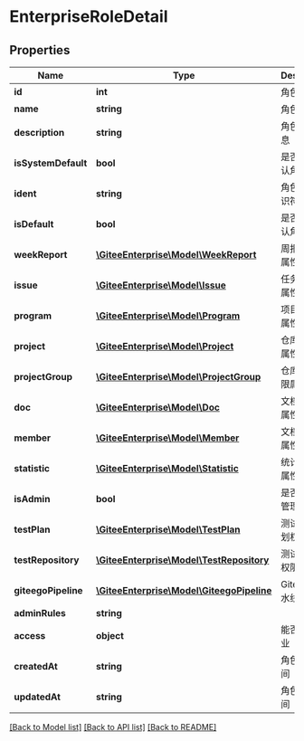 # EnterpriseRoleDetail

## Properties
Name | Type | Description | Notes
------------ | ------------- | ------------- | -------------
**id** | **int** | 角色 id | [optional] 
**name** | **string** | 角色名称 | [optional] 
**description** | **string** | 角色备注信息 | [optional] 
**isSystemDefault** | **bool** | 是否系统默认角色 | [optional] 
**ident** | **string** | 角色类型标识符 | [optional] 
**isDefault** | **bool** | 是否企业默认角色 | [optional] 
**weekReport** | [**\GiteeEnterprise\Model\WeekReport**](WeekReport.md) | 周报的权限属性 | [optional] 
**issue** | [**\GiteeEnterprise\Model\Issue**](Issue.md) | 任务的权限属性 | [optional] 
**program** | [**\GiteeEnterprise\Model\Program**](Program.md) | 项目的权限属性 | [optional] 
**project** | [**\GiteeEnterprise\Model\Project**](Project.md) | 仓库的权限属性 | [optional] 
**projectGroup** | [**\GiteeEnterprise\Model\ProjectGroup**](ProjectGroup.md) | 仓库组的权限属性 | [optional] 
**doc** | [**\GiteeEnterprise\Model\Doc**](Doc.md) | 文档的权限属性 | [optional] 
**member** | [**\GiteeEnterprise\Model\Member**](Member.md) | 文档的权限属性 | [optional] 
**statistic** | [**\GiteeEnterprise\Model\Statistic**](Statistic.md) | 统计的权限属性 | [optional] 
**isAdmin** | **bool** | 是否是企业管理员角色 | [optional] 
**testPlan** | [**\GiteeEnterprise\Model\TestPlan**](TestPlan.md) | 测试用例计划权限属性 | [optional] 
**testRepository** | [**\GiteeEnterprise\Model\TestRepository**](TestRepository.md) | 测试用例库权限属性 | [optional] 
**giteegoPipeline** | [**\GiteeEnterprise\Model\GiteegoPipeline**](GiteegoPipeline.md) | Gitee Go 流水线 | [optional] 
**adminRules** | **string** |  | [optional] 
**access** | **object** | 能否访问企业 | [optional] 
**createdAt** | **string** | 角色创建时间 | [optional] 
**updatedAt** | **string** | 角色更新时间 | [optional] 

[[Back to Model list]](../../README.md#documentation-for-models) [[Back to API list]](../../README.md#documentation-for-api-endpoints) [[Back to README]](../../README.md)


